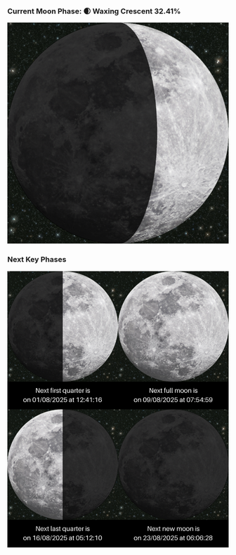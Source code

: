 ### Current Moon Phase: 🌒 Waxing Crescent 32.41%
![Moon Phase](moonphase.png)
### Next Key Phases
![Gallery](gallery.png)